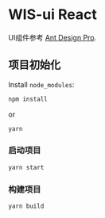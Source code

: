 # WIS-ui React

UI组件参考 [Ant Design Pro](https://pro.ant.design).

## 项目初始化

Install `node_modules`:

```bash
npm install
```

or

```bash
yarn
```

<!-- ## Provided Scripts

Ant Design Pro provides some useful script to help you quick start and build with web project, code style check and test.

Scripts provided in `package.json`. It's safe to modify or add additional script: -->

### 启动项目

```bash
yarn start
```

### 构建项目

```bash
yarn build
```

<!-- ### 关闭 Source map 警告提示
![image](./public/sourcemap.jpg)
![image](./public/sourcemap2.jpg) -->

<!-- ### Check code style

```bash
npm run lint
```

You can also use script to auto fix some lint error:

```bash
npm run lint:fix
```

### Test code

```bash
npm test
```

## More

You can view full document on our [official website](https://pro.ant.design). And welcome any feedback in our [github](https://github.com/ant-design/ant-design-pro). -->
